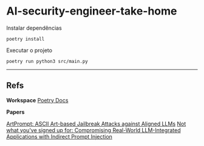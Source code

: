 # AI-security-engineer-take-home

Instalar dependências
```
poetry install
```

Executar o projeto
```
poetry run python3 src/main.py
```
___

## Refs

**Workspace**
[Poetry Docs](https://python-poetry.org/docs/basic-usage/)

**Papers**

[ArtPrompt: ASCII Art-based Jailbreak Attacks against Aligned LLMs](https://arxiv.org/html/2402.11753v2)
[Not what you've signed up for: Compromising Real-World LLM-Integrated Applications with Indirect Prompt Injection](https://arxiv.org/abs/2302.12173)